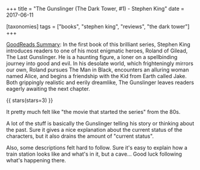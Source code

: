 +++
title = "The Gunslinger (The Dark Tower, #1) - Stephen King"
date = 2017-06-11

[taxonomies]
tags = ["books", "stephen king", "reviews", "the dark tower"]
+++

[GoodReads Summary](https://www.goodreads.com/book/show/43615.The_Gunslinger):
In the first book of this brilliant series, Stephen King introduces readers to
one of his most enigmatic heroes, Roland of Gilead, The Last Gunslinger. He is
a haunting figure, a loner on a spellbinding journey into good and evil. In
his desolate world, which frighteningly mirrors our own, Roland pursues The
Man in Black, encounters an alluring woman named Alice, and begins a
friendship with the Kid from Earth called Jake. Both grippingly realistic and
eerily dreamlike, The Gunslinger leaves readers eagerly awaiting the next
chapter.

<!-- more -->

{{ stars(stars=3) }}

It pretty much felt like "the movie that started the series" from the 80s.

A lot of the stuff is basically the Gunslinger telling his story or thinking
about the past. Sure it gives a nice explanation about the current status of
the characters, but it also drains the amount of "current status".

Also, some descriptions felt hard to follow. Sure it's easy to explain how a
train station looks like and what's in it, but a cave... Good luck following
what's happening there.
